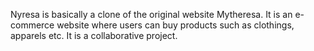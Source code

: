 Nyresa is basically a clone of the original website Mytheresa.
It is an e-commerce website where users can buy products such as clothings, apparels etc. It is a collaborative project.
